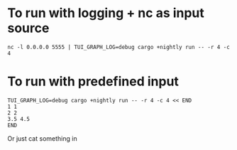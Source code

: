 # To run with logging + nc as input source

`nc -l 0.0.0.0 5555 | TUI_GRAPH_LOG=debug cargo +nightly run -- -r 4 -c 4`

# To run with predefined input

```
TUI_GRAPH_LOG=debug cargo +nightly run -- -r 4 -c 4 << END
1 1
2 2
3.5 4.5
END
```

Or just cat something in
